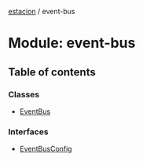 [estacion](../README.md) / event-bus

# Module: event-bus

## Table of contents

### Classes

- [EventBus](../classes/event_bus.eventbus.md)

### Interfaces

- [EventBusConfig](../interfaces/event_bus.eventbusconfig.md)
